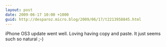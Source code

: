 ```yaml
---
layout: post
date: 2009-06-17 10:00 +1000
guid: http://desparoz.micro.blog/2009/06/17/t2213958845.html
---
```

iPhone OS3 update went well. Loving having copy and paste. It just seems such so natural ;-)
